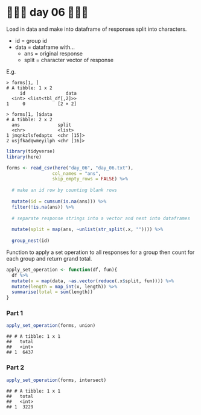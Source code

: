🎄🎄🎄 day 06 🎄🎄🎄
================

Load in data and make into dataframe of responses split into characters.

  - id = group id
  - data = dataframe with…
      - ans = original response
      - split = character vector of response

E.g.

    > forms[1, ]
    # A tibble: 1 x 2
         id               data
      <int> <list<tbl_df[,2]>>
    1     0            [2 × 2]
    
    > forms[1, ]$data
    # A tibble: 2 x 2
      ans              split     
      <chr>            <list>    
    1 jmqnkzlsfedaptx  <chr [15]>
    2 usjfkadqwmeyilph <chr [16]>

``` r
library(tidyverse)
library(here)

forms <- read_csv(here("day_06", "day_06.txt"),
                 col_names = "ans",
                 skip_empty_rows = FALSE) %>%
  
  # make an id row by counting blank rows
  
  mutate(id = cumsum(is.na(ans))) %>% 
  filter(!is.na(ans)) %>% 
  
  # separate response strings into a vector and nest into dataframes
  
  mutate(split = map(ans, ~unlist(str_split(.x, "")))) %>% 
  
  group_nest(id)
```

Function to apply a set operation to all responses for a group then
count for each group and return grand total.

``` r
apply_set_operation <- function(df, fun){
  df %>% 
  mutate(x = map(data, ~as.vector(reduce(.x$split, fun)))) %>% 
  mutate(length = map_int(x, length)) %>% 
  summarise(total = sum(length))
}
```

### Part 1

``` r
apply_set_operation(forms, union)
```

    ## # A tibble: 1 x 1
    ##   total
    ##   <int>
    ## 1  6437

### Part 2

``` r
apply_set_operation(forms, intersect)
```

    ## # A tibble: 1 x 1
    ##   total
    ##   <int>
    ## 1  3229
